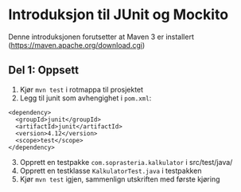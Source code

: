 # Introduksjon til JUnit og Mockito

Denne introduksjonen forutsetter at Maven 3 er installert (https://maven.apache.org/download.cgi)

## Del 1: Oppsett
1. Kjør `mvn test` i rotmappa til prosjektet
2. Legg til junit som avhengighet i `pom.xml`:

```
<dependency>
  <groupId>junit</groupId>
  <artifactId>junit</artifactId>
  <version>4.12</version>
  <scope>test</scope>
</dependency>
```

3. Opprett en testpakke `com.soprasteria.kalkulator` i src/test/java/
4. Opprett en testklasse `KalkulatorTest.java` i testpakken
5. Kjør `mvn test` igjen, sammenlign utskriften med første kjøring

